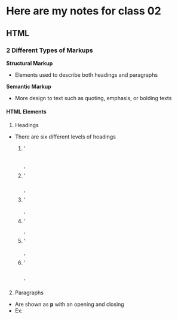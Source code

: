 # Here are my notes for class 02

## HTML 

### 2 Different Types of Markups 

**Structural Markup** 

  - Elements used to describe both headings and paragraphs 

**Semantic Markup**

  - More design to text such as quoting, emphasis, or bolding texts

#### HTML Elements 

1. Headings 
  - There are six different levels of headings
  
    1. '<h1></h1>'
    2. '<h2></h2>'
    3. '<h3></h3>'
    4. '<h4></h4>'
    5. '<h5></h5>'
    6. '<h6></h6>'

2. Paragraphs
  - Are shown as **p** with an opening and closing
  - Ex: 